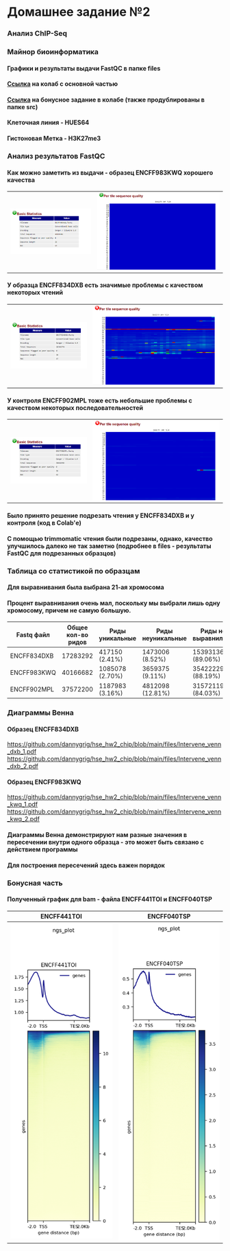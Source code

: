 # Домашнее задание №2 
### Анализ ChIP-Seq
### Майнор биоинформатика

#### Графики и результаты выдачи FastQC в папке files
#### [Ссылка](https://colab.research.google.com/drive/10yiTXD_kCj7P0BEzCJt2P9eQIPPrtyLX?usp=sharing) на колаб с основной частью
#### [Ссылка](https://colab.research.google.com/drive/1UaofFq8Pje0yJ6u8wfi4Prd-XjX29t2j?usp=sharing) на бонусное задание в колабе (также продублированы в папке src)

#### Клеточная линия - HUES64	
#### Гистоновая Метка - H3K27me3

### Анализ результатов FastQC
#### Как можно заметить из выдачи - образец ENCFF983KWQ хорошего качества
 |  |  |
 | ------------- | ------------- |
 | ![](https://github.com/dannygrig/hse_hw2_chip/blob/main/files/FF983KWQ_fastqc.png) | ![](https://github.com/dannygrig/hse_hw2_chip/blob/main/files/FF983KWQ_fastqc_2.png) |
#### У образца ENCFF834DXB есть значимые проблемы с качеством некоторых чтений
 |  |  |
 | ------------- | ------------- |
 | ![](https://github.com/dannygrig/hse_hw2_chip/blob/main/files/FF834DXB_fastqc.png) | ![](https://github.com/dannygrig/hse_hw2_chip/blob/main/files/FF834DXB_fastqc_2.png) |
#### У контроля ENCFF902MPL тоже есть небольшие проблемы с качеством некоторых последовательностей
 |  |  |
 | ------------- | ------------- |
 | ![](https://github.com/dannygrig/hse_hw2_chip/blob/main/files/FF902MPL_fastqc.png) | ![](https://github.com/dannygrig/hse_hw2_chip/blob/main/files/FF902MPL_fastqc_2.png) |
#### Было принято решение подрезать чтения у ENCFF834DXB и у контроля (код в Colab'е)
#### С помощью trimmomatic чтения были подрезаны, однако, качество улучшилось далеко не так заметно (подробнее в files - результаты FastQC для подрезанных образцов)

### Таблица со статистикой по образцам
#### Для выравнивания была выбрана 21-ая хромосома
#### Процент выравнивания очень мал, поскольку мы выбрали лишь одну хромосому, причем не самую большую.
| Fastq файл | Общее кол-во ридов | Риды уникальные | Риды неуникальные | Риды не выравнились |
| ------------- | ------------- | ------------- | ------------- | ------------- |
| ENCFF834DXB | 17283292 | 417150 (2.41%) | 1473006 (8.52%) | 15393136 (89.06%) |
| ENCFF983KWQ | 40166682 | 1085078 (2.70%) | 3659375 (9.11%) | 35422229 (88.19%) |
| ENCFF902MPL | 37572200 | 1187983 (3.16%) | 4812098 (12.81%) | 31572119 (84.03%) |

### Диаграммы Венна
#### Образец ENCFF834DXB
 https://github.com/dannygrig/hse_hw2_chip/blob/main/files/Intervene_venn_dxb_1.pdf
 https://github.com/dannygrig/hse_hw2_chip/blob/main/files/Intervene_venn_dxb_2.pdf
#### Образец ENCFF983KWQ 
 https://github.com/dannygrig/hse_hw2_chip/blob/main/files/Intervene_venn_kwq_1.pdf
 https://github.com/dannygrig/hse_hw2_chip/blob/main/files/Intervene_venn_kwq_2.pdf
#### Диаграммы Венна демонстрируют нам разные значения в пересечении внутри одного образца - это может быть связано с действием программы
#### Для построения пересечений здесь важен порядок
### Бонусная часть 
#### Полученный график для bam - файла ENCFF441TOI и ENCFF040TSP
 | ENCFF441TOI | ENCFF040TSP |
 | ------------- | ------------- |
 | ![](https://github.com/dannygrig/hse_hw2_chip/blob/main/files/result.png) | ![](https://github.com/dannygrig/hse_hw2_chip/blob/main/files/result_2.png) |
